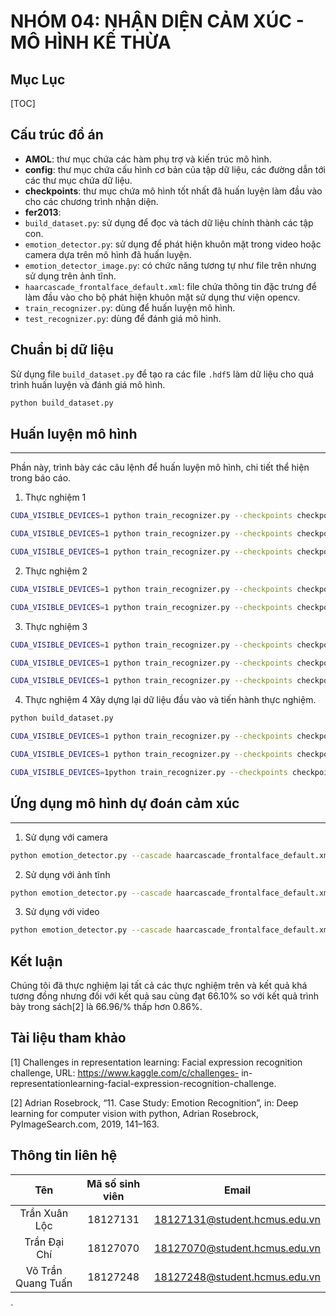 
NHÓM 04: NHẬN DIỆN CẢM XÚC - MÔ HÌNH KẾ THỪA
===

## Mục Lục

[TOC]

## Cấu trúc đồ án

- **AMOL**: thư mục chứa các hàm phụ trợ và kiến trúc mô hình.
- **config**: thư mục chứa cấu hình cơ bản của tập dữ liệu, các đường dẫn tới các thư mục chứa dữ liệu.
- **checkpoints**: thư mục chứa mô hình tốt nhất đã huấn luyện làm đầu vào cho các chương trình nhận diện.
- **fer2013**:
- ```build_dataset.py```: sử dụng để đọc và tách dữ liệu chính thành các tập con.
- ```emotion_detector.py```: sử dụng để phát hiện khuôn mặt trong video hoặc camera dựa trên mô hình đã huấn luyện.
- ```emotion_detector_image.py```: có chức năng tương tự như file trên nhưng sử dụng trên ảnh tĩnh.
- ```haarcascade_frontalface_default.xml```: file chứa thông tin đặc trưng để làm đầu vào cho bộ phát hiện khuôn mặt sử dụng thư viện opencv.
- ```train_recognizer.py```: dùng để huấn luyện mô hình.
- ```test_recognizer.py```: dùng để đánh giá mô hình.

## Chuẩn bị dữ liệu

Sử dụng file ```build_dataset.py``` để tạo ra các file ```.hdf5``` làm dữ liệu cho quá trình huấn luyện và đánh giá mô hình.
```bash
python build_dataset.py
```

## Huấn luyện mô hình
---
Phần này, trình bày các câu lệnh để huấn luyện mô hình, chi tiết thể hiện trong báo cáo.
1. Thực nghiệm 1
```bash
CUDA_VISIBLE_DEVICES=1 python train_recognizer.py --checkpoints checkpoints/exp1 -opt "SGD"

CUDA_VISIBLE_DEVICES=1 python train_recognizer.py --checkpoints checkpoints/exp1 -opt "SGD" -lr 1e-3 --start 20 --model checkpoints/exp1/epoch_20.hdf5

CUDA_VISIBLE_DEVICES=1 python train_recognizer.py --checkpoints checkpoints/exp1 -opt "SGD" -lr 1e-4 --start 40 --model checkpoints/exp1/epoch_40.hdf5
```

2. Thực nghiệm 2
```bash
CUDA_VISIBLE_DEVICES=1 python train_recognizer.py --checkpoints checkpoints/exp2 -lr 1e-3 --epoch 30

CUDA_VISIBLE_DEVICES=1 python train_recognizer.py --checkpoints checkpoints/exp2 -lr 1e-4 --epoch 15 --start 30 --model checkpoints/exp2/epoch_30.hdf5
```
3. Thực nghiệm 3
```bash
CUDA_VISIBLE_DEVICES=1 python train_recognizer.py --checkpoints checkpoints/exp3 -lr 1e-3 --epoch 40

CUDA_VISIBLE_DEVICES=1 python train_recognizer.py --checkpoints checkpoints/exp3 -lr 1e-4 --epoch 20 --start 40 --model checkpoints/exp3/epoch_40.hdf5

CUDA_VISIBLE_DEVICES=1 python train_recognizer.py --checkpoints checkpoints/exp3 -lr 1e-5 --epoch 15 --start 60 --model checkpoints/exp3/epoch_60.hdf5
```

4. Thực nghiệm 4
Xây dựng lại dữ liệu đầu vào và tiến hành thực nghiệm.
```bash
python build_dataset.py

CUDA_VISIBLE_DEVICES=1 python train_recognizer.py --checkpoints checkpoints/exp4 -lr 1e-3 --epoch 40

CUDA_VISIBLE_DEVICES=1 python train_recognizer.py --checkpoints checkpoints/exp4 -lr 1e-4 --epoch 20 --start 40 --model checkpoints/exp4/epoch_40.hdf5

CUDA_VISIBLE_DEVICES=1python train_recognizer.py --checkpoints checkpoints/exp4 -lr 1e-5 --epoch 15 --start 60 --model checkpoints/exp4/epoch_60.hdf5
```

## Ứng dụng mô hình dự đoán cảm xúc
---
1. Sử dụng với camera
```bash
python emotion_detector.py --cascade haarcascade_frontalface_default.xml --model checkpoints/epoch.hdf5 
```
2. Sử dụng với ảnh tĩnh
```bash
python emotion_detector.py --cascade haarcascade_frontalface_default.xml --model checkpoints/epoch.hdf5 --image path/to/your/image.*{jpg, png,...}
```

3. Sử dụng với video
```bash
python emotion_detector.py --cascade haarcascade_frontalface_default.xml --model checkpoints/epoch.hdf5 --video path/to/your/video.mp4
```

## Kết luận
Chúng tôi đã thực nghiệm lại tất cả các thực nghiệm trên và kết quả khá tương đồng nhưng đối với kết quả sau cùng đạt 66.10\% so với kết quả trình bày trong sách[2] là 66.96/% thấp hơn 0.86\%.

## Tài liệu tham khảo
[1] Challenges in representation learning: Facial expression recognition challenge,
URL: https://www.kaggle.com/c/challenges- in- representationlearning-facial-expression-recognition-challenge.

[2] Adrian Rosebrock, “11. Case Study: Emotion Recognition”, in: Deep learning for computer vision with python, Adrian Rosebrock, PyImageSearch.com,
2019, 141–163.


## Thông tin liên hệ

|       **Tên**      | **Mã số sinh viên** |           **Email**           |
|:------------------:|:-------------------:|:-----------------------------:|
|    Trần Xuân Lộc   |       18127131      | 18127131@student.hcmus.edu.vn |
|    Trần Đại Chí    |       18127070      | 18127070@student.hcmus.edu.vn |
| Võ Trần Quang Tuấn |       18127248      | 18127248@student.hcmus.edu.vn |
`
